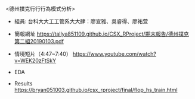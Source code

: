 <德州撲克⾏行行為模式分析>

- 組員: 台科⼤大⼯工管系⼤大肆：廖宣雅、吳睿得、廖祐萱

- 簡報網址
https://tallya851109.github.io/CSX_RProject/期末報告/德州撲克第二組20190103.pdf

- 情境短片（4:47~7:40）
https://www.youtube.com/watch?v=WEK20zFtSkY

- EDA

- Results
https://bryan051003.github.io/csx_rproject/final/flop_hs_train.html
